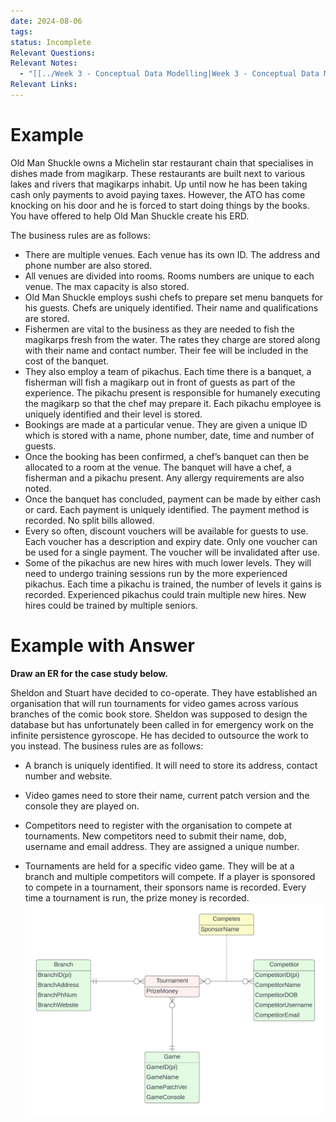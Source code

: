 ```yaml
---
date: 2024-08-06
tags: 
status: Incomplete
Relevant Questions: 
Relevant Notes:
  - "[[../Week 3 - Conceptual Data Modelling|Week 3 - Conceptual Data Modelling]]"
Relevant Links: 
---
```

# Example
Old Man Shuckle owns a Michelin star restaurant chain that specialises in dishes made from magikarp. These restaurants are built next to various lakes and rivers that magikarps inhabit. Up until now he has been taking cash only payments to avoid paying taxes. However, the ATO has come knocking on his door and he is forced to start doing things by the books. You have offered to help Old Man Shuckle create his ERD.   

The business rules are as follows: 

- There are multiple venues. Each venue has its own ID. The address and phone number are also stored. 
- All venues are divided into rooms. Rooms numbers are unique to each venue. The max capacity is also stored. 
- Old Man Shuckle employs sushi chefs to prepare set menu banquets for his guests. Chefs are uniquely identified. Their name and qualifications are stored. 
- Fishermen are vital to the business as they are needed to fish the magikarps fresh from the water. The rates they charge are stored along with their name and contact number. Their fee will be included in the cost of the banquet. 
- They also employ a team of pikachus. Each time there is a banquet, a fisherman will fish a magikarp out in front of guests as part of the experience. The pikachu present is responsible for humanely executing the magikarp so that the chef may prepare it. Each pikachu employee is uniquely identified and their level is stored. 
- Bookings are made at a particular venue. They are given a unique ID which is stored with a name, phone number, date, time and number of guests. 
- Once the booking has been confirmed, a chef’s banquet can then be allocated to a room at the venue. The banquet will have a chef, a fisherman and a pikachu present. Any allergy requirements are also noted.  
- Once the banquet has concluded, payment can be made by either cash or card. Each payment is uniquely identified. The payment method is recorded. No split bills allowed.
- Every so often, discount vouchers will be available for guests to use. Each voucher has a description and expiry date. Only one voucher can be used for a single payment. The voucher will be invalidated after use. 
- Some of the pikachus are new hires with much lower levels. They will need to undergo training sessions run by the more experienced pikachus. Each time a pikachu is trained, the number of levels it gains is recorded. Experienced pikachus could train multiple new hires. New hires could be trained by multiple seniors.



# Example with Answer
**Draw an ER for the case study below.**

Sheldon and Stuart have decided to co-operate. They have established an organisation that will run tournaments for video games across various branches of the comic book store. Sheldon was supposed to design the database but has unfortunately been called in for emergency work on the infinite persistence gyroscope. He has decided to outsource the work to you instead. The business rules are as follows: 

- A branch is uniquely identified. It will need to store its address, contact number and website.  
    

- Video games need to store their name, current patch version and the console they are played on.  
    

- Competitors need to register with the organisation to compete at tournaments. New competitors need to submit their name, dob, username and email address. They are assigned a unique number.  
    

- Tournaments are held for a specific video game. They will be at a branch and multiple competitors will compete. If a player is sponsored to compete in a tournament, their sponsors name is recorded. Every time a tournament is run, the prize money is recorded.
![800](Attachments/Week%203_ExtraQ.jpeg)
